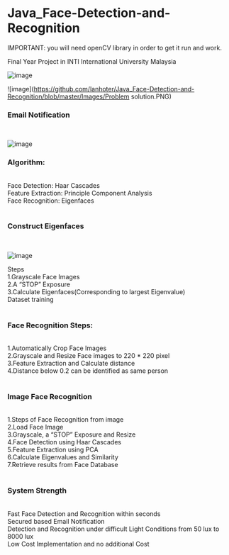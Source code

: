 # Java_Face-Detection-and-Recognition

IMPORTANT: you will need openCV library in order to get it run and work.

Final Year Project in INTI International University Malaysia
<br />


![image](https://github.com/lanhoter/Java_Face-Detection-and-Recognition/blob/master/Images/Eigenface.PNG)<br />


![image](https://github.com/lanhoter/Java_Face-Detection-and-Recognition/blob/master/Images/Problem solution.PNG)<br />



<h3>Email Notification</h3><br />

![image](https://github.com/lanhoter/Java_Face-Detection-and-Recognition/blob/master/Images/Email%20Notification.png)<br />

<h3>Algorithm:</h3><br />
Face Detection: Haar Cascades<br />
Feature Extraction: Principle Component Analysis <br />
Face Recognition: Eigenfaces<br />
<br />

<h3>Construct Eigenfaces</h3><br />

![image](https://github.com/lanhoter/Java_Face-Detection-and-Recognition/blob/master/Images/Eigenface.PNG)<br />

Steps<br />
1.Grayscale Face Images<br />
2.A “STOP” Exposure<br />
3.Calculate Eigenfaces(Corresponding to largest Eigenvalue)<br />
Dataset training<br />
<br />
<h3>Face Recognition Steps:</h3><br />
1.Automatically Crop Face Images<br />
2.Grayscale and Resize Face images to 220 * 220 pixel<br />
3.Feature Extraction and Calculate distance <br />
4.Distance below 0.2 can be identified as same person<br />
<br />
<h3>Image Face Recognition</h3><br />
1.Steps of Face Recognition from image<br />
2.Load Face Image<br />
3.Grayscale, a “STOP” Exposure and Resize<br />
4.Face Detection using Haar Cascades<br />
5.Feature Extraction using PCA<br />
6.Calculate Eigenvalues and Similarity<br />
7.Retrieve results from Face Database<br />
<br />
<h3>System Strength</h3><br />
Fast Face Detection and Recognition within seconds<br />
Secured based Email Notification<br />
Detection and Recognition under difficult Light Conditions from 50 lux to 8000 lux<br />
Low Cost Implementation and no additional Cost<br />

